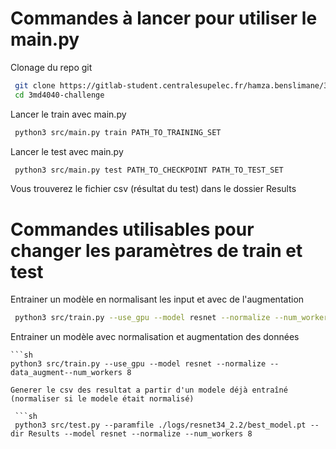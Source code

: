 # Commandes à lancer pour utiliser le main.py

Clonage du repo git

   ```sh 
    git clone https://gitlab-student.centralesupelec.fr/hamza.benslimane/3md4040-challenge.git
    cd 3md4040-challenge
   ```
Lancer le train avec main.py

   ```sh 
    python3 src/main.py train PATH_TO_TRAINING_SET
   ```
Lancer le test avec main.py

   ```sh 
    python3 src/main.py test PATH_TO_CHECKPOINT PATH_TO_TEST_SET
   ```

Vous trouverez le fichier csv (résultat du test) dans le dossier Results

# Commandes utilisables pour changer les paramètres de train et test 

Entrainer un modèle en normalisant les input et avec de l'augmentation

   ```sh 
    python3 src/train.py --use_gpu --model resnet --normalize --num_workers 8 --data_augment
   ```
Entrainer un modèle avec normalisation et augmentation des données

    ```sh 
    python3 src/train.py --use_gpu --model resnet --normalize --data_augment--num_workers 8
   ```
Generer le csv des resultat a partir d'un modele déjà entraîné (normaliser si le modele était normalisé)

    ```sh  
    python3 src/test.py --paramfile ./logs/resnet34_2.2/best_model.pt --dir Results --model resnet --normalize --num_workers 8
   ```
